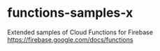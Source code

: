 # functions-samples-x
Extended samples of Cloud Functions for Firebase https://firebase.google.com/docs/functions
